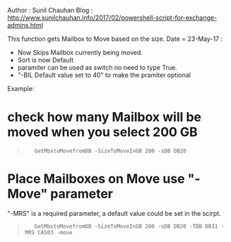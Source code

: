  Author : Sunil Chauhan
 Blog : http://www.sunilchauhan.info/2017/02/powershell-script-for-exchange-admins.html

 This function gets Mailbox to Move based on the size.
 Date = 23-May-17 : 
 * Now Skips Mailbox currently being moved.
 * Sort is now Default
 * paramiter can be used as switch no need to type True.
 * "-BIL Default value set to 40" to make the pramiter optional

Example:
#        check how many Mailbox will be moved when you select 200 GB
>        GetMbxtoMovefromDB -SizeToMoveInGB 200 -sDB DB20
#        Place Mailboxes on Move use "-Move" parameter
"-MRS" is a required parameter, a default value could be set in the scirpt.
>        GetMbxtoMovefromDB -SizeToMoveInGB 200 -sDB DB20 -TDB DB31 -MRS CAS03 -move
